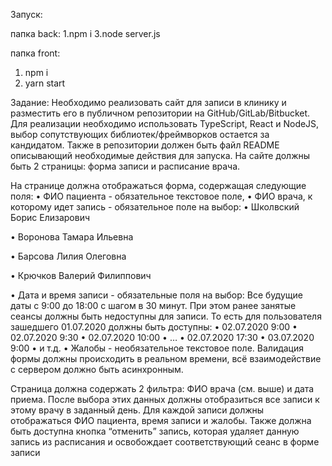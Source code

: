 Запуск:

папка back: 
1.npm i
3.node server.js

папка front: 
1. npm i
2. yarn start

Задание:
Необходимо реализовать сайт для записи в клинику и разместить его в публичном
репозитории на GitHub/GitLab/Bitbucket. Для реализации необходимо использовать
TypeScript, React и NodeJS, выбор сопутствующих библиотек/фреймворков
остается за кандидатом. Также в репозитории должен быть файл README
описывающий необходимые действия для запуска.
На сайте должны быть 2 страницы: форма записи и расписание врача.
<!-- Форма записи -->
На странице должна отображаться форма, содержащая следующие поля:
• ФИО пациента - обязательное текстовое поле,
• ФИО врача, к которому идет запись - обязательное поле на выбор:
• Школвский Борис Елизарович

• Воронова Тамара Ильевна

• Барсова Лилия Олеговна

• Крючков Валерий Филиппович

• Дата и время записи - обязательные поля на выбор:
Все будущие даты с 9:00 до 18:00 с шагом в 30 минут. При этом ранее занятые
сеансы должны быть недоступны для записи. То есть для пользователя
зашедшего 01.07.2020 должны быть доступны:
• 02.07.2020 9:00
• 02.07.2020 9:30
• 02.07.2020 10:00
• …
• 02.07.2020 17:30
• 03.07.2020 9:00
• и т.д.
• Жалобы - необязательное текстовое поле.
Валидация формы должны происходить в реальном времени, всё взаимодействие с сервером должно быть асинхронным.

<!-- Расписание врача -->
Страница должна содержать 2 фильтра: ФИО врача (см. выше) и дата приема.
После выбора этих данных должны отобразиться все записи к этому врачу в
заданный день. Для каждой записи должны отображаться ФИО пациента, время
записи и жалобы.
Также должна быть доступна кнопка “отменить” запись, которая удаляет данную
запись из расписания и освобождает соответствующий сеанс в форме записи
